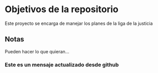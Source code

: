# Objetivos de la repositorio

Este proyecto se encarga de manejar los planes de la liga de la justicia


## Notas
Pueden hacer lo que quieran...

### Este es un mensaje actualizado desde github

